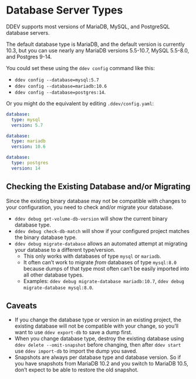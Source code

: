 # Database Server Types

DDEV supports most versions of MariaDB, MySQL, and PostgreSQL database servers.

The default database type is MariaDB, and the default version is currently 10.3, but you can use nearly any MariaDB versions 5.5-10.7, MySQL 5.5-8.0, and Postgres 9-14.

You could set these using the `ddev config` command like this:

- `ddev config --database=mysql:5.7`
- `ddev config --database=mariadb:10.6`
- `ddev config --database=postgres:14`.

Or you might do the equivalent by editing `.ddev/config.yaml`:

```yaml
database:
  type: mysql
  version: 5.7
```

```yaml
database:
  type: mariadb
  version: 10.6
```

```yaml
database:
  type: postgres
  version: 14
```

## Checking the Existing Database and/or Migrating

Since the existing binary database may not be compatible with changes to your configuration, you need to check and/or migrate your database.

- `ddev debug get-volume-db-version` will show the current binary database type.
- `ddev debug check-db-match` will show if your configured project matches the binary database type.
- `ddev debug migrate-database` allows an automated attempt at migrating your database to a different type/version.
    - This only works with databases of type `mysql` or `mariadb`.
    - It often can’t work to migrate *from* databases of type `mysql:8.0` because dumps of that type most often can’t be easily imported into all other database types.
    - Examples: `ddev debug migrate-database mariadb:10.7`, `ddev debug migrate-database mysql:8.0`.

## Caveats

- If you change the database type or version in an existing project, the existing database will not be compatible with your change, so you’ll want to use `ddev export-db` to save a dump first.
- When you change database type, destroy the existing database using `ddev delete --omit-snapshot` before changing, then after `ddev start` use `ddev import-db` to import the dump you saved.
- Snapshots are always per database type and database version. So if you have snapshots from MariaDB 10.2 and you switch to MariaDB 10.5, don’t expect to be able to restore the old snapshot.

